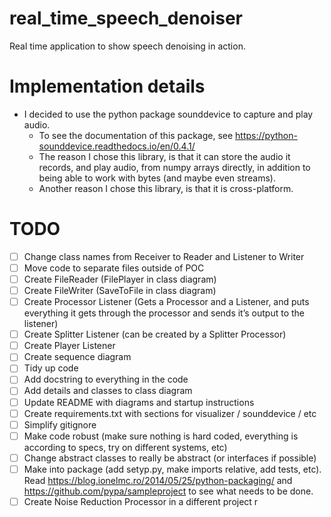 # real_time_speech_denoiser
Real time application to show speech denoising in action.

# Implementation details

- I decided to use the python package sounddevice to capture and play audio.
  - To see the documentation of this package, see  https://python-sounddevice.readthedocs.io/en/0.4.1/
  - The reason I chose this library, is that it can store the audio it records,
      and play audio, from numpy arrays directly, in addition to being able to
      work with bytes (and maybe even streams).
  - Another reason I chose this library, is that it is cross-platform.


# TODO
- [ ] Change class names from Receiver to Reader and Listener to Writer
- [ ] Move code to separate files outside of POC
- [ ] Create FileReader (FilePlayer in class diagram)
- [ ] Create FileWriter (SaveToFile in class diagram)
- [ ] Create Processor Listener (Gets a Processor and a Listener, and puts everything it gets through the processor and sends it’s output to the listener)
- [ ] Create Splitter Listener (can be created by a Splitter Processor)
- [ ] Create Player Listener
- [ ] Create sequence diagram
- [ ] Tidy up code
- [ ] Add docstring to everything in the code
- [ ] Add details and classes to class diagram
- [ ] Update README with diagrams and startup instructions
- [ ] Create requirements.txt with sections for visualizer / sounddevice / etc
- [ ] Simplify gitignore
- [ ] Make code robust (make sure nothing is hard coded, everything is according to specs, try on different systems, etc)
- [ ] Change abstract classes to really be abstract (or interfaces if possible)
- [ ] Make into package (add setyp.py, make imports relative, add tests, etc). Read https://blog.ionelmc.ro/2014/05/25/python-packaging/ and https://github.com/pypa/sampleproject to see what needs to be done.
- [ ] Create Noise Reduction Processor in a different project
r